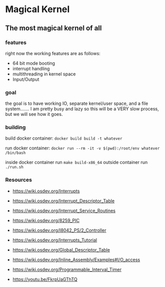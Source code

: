 # Magical Kernel 
## The most magical kernel of all

### features

right now the working features are as follows:
 - 64 bit mode booting
 - interrupt handling
 - multithreading in kernel space
 - Input/Output

### goal

the goal is to have working IO, separate kernel/user space, and a file system.......
I am pretty busy and lazy so this will be a VERY slow process, but we will see how it goes.

### building

build docker container: `docker build build -t whatever`

run docker container: `docker run --rm -it -v $(pwd):/root/env whatever /bin/bash`

inside docker container run `make build-x86_64`
outside container run `./run.sh`

### Resources

 - https://wiki.osdev.org/Interrupts
 - https://wiki.osdev.org/Interrupt_Descriptor_Table
 - https://wiki.osdev.org/Interrupt_Service_Routines
 - https://wiki.osdev.org/8259_PIC
 - https://wiki.osdev.org/I8042_PS/2_Controller
 - https://wiki.osdev.org/Interrupts_Tutorial
 - https://wiki.osdev.org/Global_Descriptor_Table
 - https://wiki.osdev.org/Inline_Assembly/Examples#I/O_access
 - https://wiki.osdev.org/Programmable_Interval_Timer
 
 - https://youtu.be/FkrpUaGThTQ


